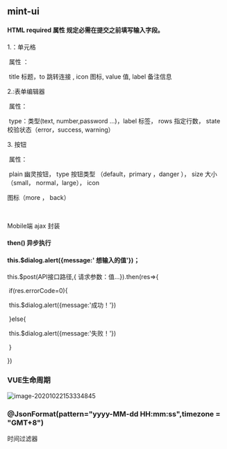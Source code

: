  

## mint-ui

#### HTML required 属性 规定必需在提交之前填写输入字段。

1.<mt-cell>：单元格  

​	属性 ：

​	title 标题，to 跳转连接 , icon 图标, value 值, label 备注信息

2.<mt-field>:表单编辑器

​	属性：

​	type：类型(text, number,password ...)，label 标签， rows 指定行数， state 校验状态（error，success, warning）

3.<mt-button> 按钮

​	属性：

​	plain 幽灵按钮， type 按钮类型 （default，primary ，danger ）， size 大小 （small， normal，large）， icon

 图标（more ， back）

​	

Mobile端 ajax 封装

#### then()  异步执行

#### this.$dialog.alert({message:' 想输入的值'})；

 this.$post(API接口路径,{ 请求参数：值...}).then(res=>{

​		if(res.errorCode=0){

​		this.$dialog.alert({message:'成功！'})

​		}else{

​			this.$dialog.alert({message:'失败！'})

​	}

})



### VUE生命周期

![image-20201022153334845](C:\Users\saoren\AppData\Roaming\Typora\typora-user-images\image-20201022153334845.png)

### @JsonFormat(pattern="yyyy-MM-dd HH:mm:ss",timezone = "GMT+8") 

时间过滤器